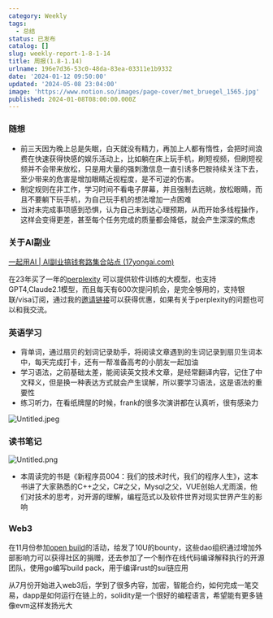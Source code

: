 ```yaml
---
category: Weekly
tags:
  - 总结
status: 已发布
catalog: []
slug: weekly-report-1-8-1-14
title: 周报(1.8-1.14)
urlname: 196e7d36-53c0-48da-83ea-03311e1b9332
date: '2024-01-12 09:50:00'
updated: '2024-05-08 23:04:00'
image: 'https://www.notion.so/images/page-cover/met_bruegel_1565.jpg'
published: 2024-01-08T08:00:00.000Z
---
```


### 随想

- 前三天因为晚上总是失眠，白天就没有精力，再加上人都有惰性，会把时间浪费在快速获得快感的娱乐活动上，比如躺在床上玩手机，刷短视频，但刷短视频并不会带来放松，只是用大量的强刺激信息一直引诱多巴胺持续关注下去，至少带来的危害是增加眼睛近视程度，是不可逆的伤害。
- 制定规则在非工作，学习时间不看电子屏幕，并且强制去远眺，放松眼睛，而且不要躺下玩手机，为自己玩手机的想法增加一点困难
- 当对未完成事项感到恐惧，认为自己未到达心理预期，从而开始多线程操作，这样会变得更差，甚至每个任务完成的质量都会降低，就会产生深深的焦虑

### 关于AI副业


[一起用AI | AI副业搞钱套路集合站点 (17yongai.com)](https://17yongai.com/)


在23年买了一年的[perplexity](https://www.perplexity.ai/) 可以提供软件训练的大模型，也支持GPT4,Claude2.1模型，而且每天有600次提问机会，是完全够用的，支持银联/visa订阅，通过我的[邀请链接](https://perplexity.ai/pro?referral_code=SGJ7X87B)可以获得优惠，如果有关于perplexity的问题也可以和我交流。


### 英语学习

- 背单词，通过扇贝的划词记录助手，将阅读文章遇到的生词记录到扇贝生词本中，每天完成打卡，还有一帮准备高考的小朋友一起加油
- 学习语法，之前基础太差，能阅读英文技术文章，是经常翻译内容，记住了中文释义，但是换一种表达方式就会产生误解，所以要学习语法，这是语法的重要性
- 练习听力，在看纸牌屋的时候，frank的很多次演讲都在认真听，很有感染力

![Untitled.jpeg](https://prod-files-secure.s3.us-west-2.amazonaws.com/5d24fe63-e567-4804-86f9-9fdc62e13082/c33f3733-be40-431e-a494-10399ac86f32/Untitled.jpeg?X-Amz-Algorithm=AWS4-HMAC-SHA256&X-Amz-Content-Sha256=UNSIGNED-PAYLOAD&X-Amz-Credential=ASIAZI2LB466ZNQ7P2YF%2F20250302%2Fus-west-2%2Fs3%2Faws4_request&X-Amz-Date=20250302T053741Z&X-Amz-Expires=3600&X-Amz-Security-Token=IQoJb3JpZ2luX2VjEH4aCXVzLXdlc3QtMiJHMEUCIHXZU24wAVD4SGAYCliUJRmv3JgifLQqN%2F%2FewYzJyvxrAiEA7pH9H7c0G4W8F390Jw8ZjYO%2FnRRyPMqGac03zoVlX2YqiAQItv%2F%2F%2F%2F%2F%2F%2F%2F%2F%2FARAAGgw2Mzc0MjMxODM4MDUiDF0JXDHVWqyZLT7taCrcA5MbAXP2evy3jBYlta5dJ%2BRiReeLz%2FBbQ5pdzpRE9BZgipfPOj4ZvHwFcuxQeXW5aUvptKzjYUTiIdH5ap%2FDuPJadPNN8Njy0xb5Zf74GKb4ROeTFe0egYEetCanf08rRgmXzva456M%2FjUkJq7SvZ2iC3doFpmE2Fer%2Be%2FI1BssIjDa0aphGwClVO5fYOhHt1bWTe3M4oKBqrM9bKHfRH%2F2FUNC5pmlMFfausvqa%2FX8dryhJyED5J%2B%2FC6WdnGZ9a0zK8LMG37iLxTbdt%2BdA0iWws2E0dWT4FspJmB9LRkaIs0GKixRVo4hJrs6CRmXYhEFxhG%2FPhQgLPe4h5CEaKWvNbZpkxyeuKROJOwjAqwAGAND0GhZLUd8Zh7GSBY9HI8s65EAQ9TvbJcV3QES%2FoXYh5Kp6hHOahSY%2FY6BLafJTlpgL21zrbW1ek0OcK4lguthx7pMiLGxIwXXiGK6R5vgEPw%2FvD1264CjKnKW2xme%2BRqWtYp6ezfz%2FcOeYJAHritI0xl9ZIva2vneCXXaNNa1SYqlcwAVGqYLEBbEdIQShZNHizAmD01W8%2BjrPELDFax36h03e98Lu%2BtUBpb5vObWPCmJ4Dr8gEIxlfqJxbNInsjkUlh6wWeqi%2B6UMoMNvVj74GOqUBJiqMmhBH6W0l1FILUTz3tzlGQvoTSCFp8Ylq6EQ0yI%2Ffi5tzIsDqWK7Uvqu7%2F9Hnolp60GBwzotVmo%2FZdHawL3YfaygrLdB86jWKsHTU5Z7iHm2rtG9ibMlXzcX75%2BbSMER%2B%2B1GLsKOaN8qVgaM4q7BLL10qeWwGoXwgWw3EdKu%2Fo0HRnCNFLSYN33HQ3m9BbJum5l0MI9IUaSbT%2FZWi9HI8zRp6&X-Amz-Signature=d1883074af3a0808077a6a53f5dccf7e90f000a6cdc33cefd21f26c490243999&X-Amz-SignedHeaders=host&x-id=GetObject)


### 读书笔记


![Untitled.png](https://prod-files-secure.s3.us-west-2.amazonaws.com/5d24fe63-e567-4804-86f9-9fdc62e13082/96aa439a-1c95-4054-aa84-ef4e0c8eb5d1/Untitled.png?X-Amz-Algorithm=AWS4-HMAC-SHA256&X-Amz-Content-Sha256=UNSIGNED-PAYLOAD&X-Amz-Credential=ASIAZI2LB466ZNQ7P2YF%2F20250302%2Fus-west-2%2Fs3%2Faws4_request&X-Amz-Date=20250302T053741Z&X-Amz-Expires=3600&X-Amz-Security-Token=IQoJb3JpZ2luX2VjEH4aCXVzLXdlc3QtMiJHMEUCIHXZU24wAVD4SGAYCliUJRmv3JgifLQqN%2F%2FewYzJyvxrAiEA7pH9H7c0G4W8F390Jw8ZjYO%2FnRRyPMqGac03zoVlX2YqiAQItv%2F%2F%2F%2F%2F%2F%2F%2F%2F%2FARAAGgw2Mzc0MjMxODM4MDUiDF0JXDHVWqyZLT7taCrcA5MbAXP2evy3jBYlta5dJ%2BRiReeLz%2FBbQ5pdzpRE9BZgipfPOj4ZvHwFcuxQeXW5aUvptKzjYUTiIdH5ap%2FDuPJadPNN8Njy0xb5Zf74GKb4ROeTFe0egYEetCanf08rRgmXzva456M%2FjUkJq7SvZ2iC3doFpmE2Fer%2Be%2FI1BssIjDa0aphGwClVO5fYOhHt1bWTe3M4oKBqrM9bKHfRH%2F2FUNC5pmlMFfausvqa%2FX8dryhJyED5J%2B%2FC6WdnGZ9a0zK8LMG37iLxTbdt%2BdA0iWws2E0dWT4FspJmB9LRkaIs0GKixRVo4hJrs6CRmXYhEFxhG%2FPhQgLPe4h5CEaKWvNbZpkxyeuKROJOwjAqwAGAND0GhZLUd8Zh7GSBY9HI8s65EAQ9TvbJcV3QES%2FoXYh5Kp6hHOahSY%2FY6BLafJTlpgL21zrbW1ek0OcK4lguthx7pMiLGxIwXXiGK6R5vgEPw%2FvD1264CjKnKW2xme%2BRqWtYp6ezfz%2FcOeYJAHritI0xl9ZIva2vneCXXaNNa1SYqlcwAVGqYLEBbEdIQShZNHizAmD01W8%2BjrPELDFax36h03e98Lu%2BtUBpb5vObWPCmJ4Dr8gEIxlfqJxbNInsjkUlh6wWeqi%2B6UMoMNvVj74GOqUBJiqMmhBH6W0l1FILUTz3tzlGQvoTSCFp8Ylq6EQ0yI%2Ffi5tzIsDqWK7Uvqu7%2F9Hnolp60GBwzotVmo%2FZdHawL3YfaygrLdB86jWKsHTU5Z7iHm2rtG9ibMlXzcX75%2BbSMER%2B%2B1GLsKOaN8qVgaM4q7BLL10qeWwGoXwgWw3EdKu%2Fo0HRnCNFLSYN33HQ3m9BbJum5l0MI9IUaSbT%2FZWi9HI8zRp6&X-Amz-Signature=ba084f21595567c35ccfb59ebae6fb400d6e8a596fa1a44f58fcf9e7b8abca3e&X-Amz-SignedHeaders=host&x-id=GetObject)

- 本周读完的书是《新程序员004：我们的技术时代，我们的程序人生》，这本书讲了大家熟悉的C++之父，C#之父，Mysql之父，VUE创始人尤雨溪，他们对技术的思考，对开源的理解，编程范式以及软件世界对现实世界产生的影响

### Web3


在11月份参加[open build](https://openbuild.xyz/learn/challenges)的活动，给发了10U的bounty，这些dao组织通过增加外部影响力可以获得社区的捐赠，还去参加了一个制作在线代码编译解释执行的开源团队，使用go编写build pack，用于编译rust的sui链应用


从7月份开始进入web3后，学到了很多内容，加密，智能合约，如何完成一笔交易，dapp是如何运行在链上的，solidity是一个很好的编程语言，希望能有更多链像evm这样发扬光大

